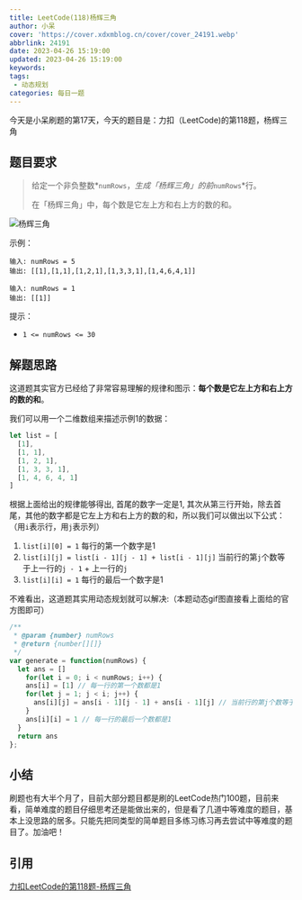 ```yaml
---
title: LeetCode(118)杨辉三角
author: 小呆
cover: 'https://cover.xdxmblog.cn/cover/cover_24191.webp'
abbrlink: 24191
date: 2023-04-26 15:19:00
updated: 2023-04-26 15:19:00
keywords:
tags:
 - 动态规划
categories: 每日一题
---
```

今天是小呆刷题的第17天，今天的题目是：力扣（LeetCode)的第118题，杨辉三角

## 题目要求

> 给定一个非负整数*`numRows`，*生成「杨辉三角」的前*`numRows`*行。
>
> 在「杨辉三角」中，每个数是它左上方和右上方的数的和。

<!--more-->

![杨辉三角](//img.xdxmblog.cn/images/image-202304301533030.gif)

示例：

```
输入: numRows = 5
输出: [[1],[1,1],[1,2,1],[1,3,3,1],[1,4,6,4,1]]

输入: numRows = 1
输出: [[1]]
```

提示：

- `1 <= numRows <= 30`

## 解题思路

这道题其实官方已经给了非常容易理解的规律和图示：**每个数是它左上方和右上方的数的和**。

我们可以用一个二维数组来描述示例1的数据：

```javascript
let list = [
  [1],
  [1, 1],
  [1, 2, 1],
  [1, 3, 3, 1],
  [1, 4, 6, 4, 1]
]
```

根据上面给出的规律能够得出, 首尾的数字一定是1, 其次从第三行开始，除去首尾，其他的数字都是它左上方和右上方的数的和，所以我们可以做出以下公式：（用`i`表示行，用`j`表示列）

1. `list[i][0] = 1` 每行的第一个数字是1
2. `list[i][j] = list[i - 1][j - 1] + list[i - 1][j]` 当前行的第`j`个数等于上一行的`j - 1` + 上一行的`j`
3. `list[i][i] = 1` 每行的最后一个数字是1

不难看出，这道题其实用动态规划就可以解决:（本题动态gif图直接看上面给的官方图即可）

```javascript
/**
 * @param {number} numRows
 * @return {number[][]}
 */
var generate = function(numRows) {
  let ans = []
	for(let i = 0; i < numRows; i++) {
    ans[i] = [1] // 每一行的第一个数都是1
    for(let j = 1; j < i; j++) {
      ans[i][j] = ans[i - 1][j - 1] + ans[i - 1][j] // 当前行的第j个数等于上一行的j - 1 + 上一行的j
    }
    ans[i][i] = 1 // 每一行的最后一个数都是1
  }
  return ans
};
```

## 小结

刷题也有大半个月了，目前大部分题目都是刷的LeetCode热门100题，目前来看，简单难度的题目仔细思考还是能做出来的，但是看了几道中等难度的题目，基本上没思路的居多。只能先把同类型的简单题目多练习练习再去尝试中等难度的题目了。加油吧！

## 引用

[力扣LeetCode的第118题-杨辉三角](https://leetcode.cn/problems/pascals-triangle/)
